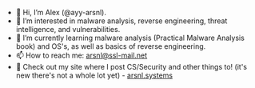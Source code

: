 - 👋 Hi, I’m Alex (@ayy-arsnl).
- 👀 I’m interested in malware analysis, reverse engineering, threat intelligence, and vulnerabilities.
- 🌱 I’m currently learning malware analysis (Practical Malware Analysis book) and OS's, as well as basics of reverse engineering.
- 📫 How to reach me: arsnl@ssl-mail.net
- :zany_face: Check out my site where I post CS/Security and other things to! (it's new there's not a whole lot yet) - [arsnl.systems](https://arsnl.systems)

<!---
ayy-arsnl/ayy-arsnl is a ✨ special ✨ repository because its `README.md` (this file) appears on your GitHub profile.
You can click the Preview link to take a look at your changes.
--->
